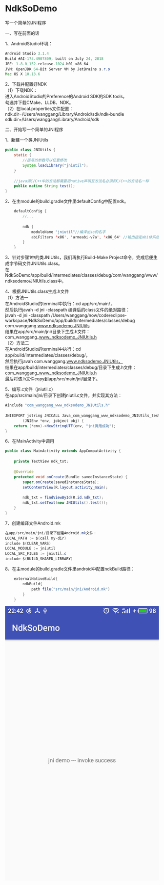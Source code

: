 # NdkSoDemo
写一个简单的JNI程序

一、写在前面的话

1、AndroidStudio环境：
```Java
Android Studio 3.1.4
Build #AI-173.4907809, built on July 24, 2018
JRE: 1.8.0_152-release-1024-b01 x86_64
JVM: OpenJDK 64-Bit Server VM by JetBrains s.r.o
Mac OS X 10.13.6
```

2、下载并配置好NDK
<br>（1）下载NDK：
<br>进入AndroidStudio的Preference的Android SDK的SDK tools，
<br>勾选并下载CMake、LLDB、NDK。
<br>（2）在local.properties文件配置：
<br>ndk.dir=/Users/wanggang/Library/Android/sdk/ndk-bundle
<br>sdk.dir=/Users/wanggang/Library/Android/sdk

二、开始写一个简单的JNI程序

1、新建一个类JNIUtils
```Java
public class JNIUtils {
    static {
        //括号的参数可以任意修改
        System.loadLibrary("jniutil");
    }

    //java调C/C++中的方法都需要用native声明且方法名必须和C/C++的方法名一样
    public native String test();
}
```

2、在主module的build.gradle文件里defaultConfig中配置ndk。
```Java
    defaultConfig {
        //...

        ndk {
            moduleName "jniutil"//编译出so的名字
            abiFilters 'x86', 'armeabi-v7a', 'x86_64' //输出指定abi体系结构下的so库。
        }
    }
```

3、针对步骤1中的类JNIUtils，我们再执行Build-Make Project命令，完成后便生成字节码文件JNIUtils.class。
<br>在NdkSoDemo/app/build/intermediates/classes/debug/com/wanggang/www/ndksodemo/JNIUtils.class中。

4、根据JNIUtils.class生成.h文件
<br>（1）方法一
<br>在AndroidStudio的terminal中执行：cd app/src/main/，
<br>然后执行javah -d jni -classpath 编译后的class文件的绝对路径：
<br>javah -d jni -classpath /Users/wanggang/now/code/eclipse-workspace/NdkSoDemo/app/build/intermediates/classes/debug com.wanggang.www.ndksodemo.JNIUtils
<br>结果在app/src/main/jni/目录下生成.h文件：
<br>com_wanggang_www_ndksodemo_JNIUtils.h
<br>（2）方法二
<br>在AndroidStudio的terminal中执行：cd app/build/intermediates/classes/debug/，
<br>然后执行javah com.wanggang.www.ndksodemo.JNIUtils，
<br>结果在app/build/intermediates/classes/debug/目录下生成.h文件：
<br>com_wanggang_www_ndksodemo_JNIUtils.h
<br>最后将该.h文件copy到app/src/main/jni/目录下。

5、编写.c文件（jniutil.c）
<br>在app/src/main/jni/目录下创建jniutil.c文件，并实现其方法：
```Java
#include "com_wanggang_www_ndksodemo_JNIUtils.h"

JNIEXPORT jstring JNICALL Java_com_wanggang_www_ndksodemo_JNIUtils_test
        (JNIEnv *env, jobject obj) {
    return (*env)->NewStringUTF(env, "jni调用成功");
}
```

6、在MainActivity中调用
```Java
public class MainActivity extends AppCompatActivity {

    private TextView ndk_txt;

    @Override
    protected void onCreate(Bundle savedInstanceState) {
        super.onCreate(savedInstanceState);
        setContentView(R.layout.activity_main);

        ndk_txt = findViewById(R.id.ndk_txt);
        ndk_txt.setText(new JNIUtils().test());
    }
}
```

7、创建编译文件Android.mk
```Java
在app/src/main/jni/目录下创建Android.mk文件：
LOCAL_PATH := $(call my-dir)
include $(CLEAR_VARS)
LOCAL_MODULE := jniutil
LOCAL_SRC_FILES := jniutil.c
include $(BUILD_SHARED_LIBRARY)
```

8、在主module的build.gradle文件里android中配置ndkBuild路径：
```Java
    externalNativeBuild{
        ndkBuild{
            path file("src/main/jni/Android.mk")
        }
    }
```
![image](https://github.com/ican87/NdkSoDemo/blob/master/1.jpg)
